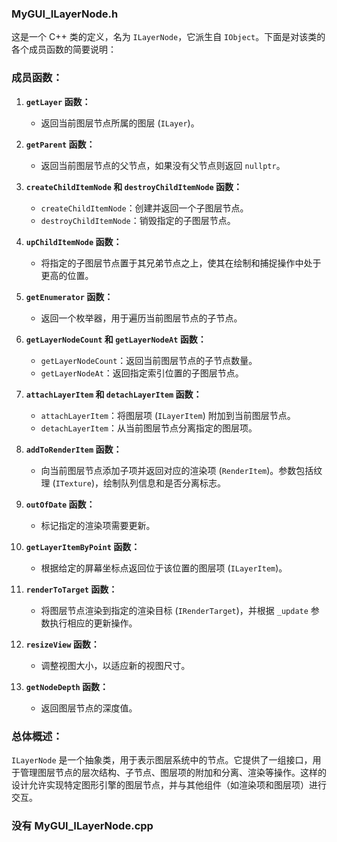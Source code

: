 ### MyGUI_ILayerNode.h
这是一个 C++ 类的定义，名为 `ILayerNode`，它派生自 `IObject`。下面是对该类的各个成员函数的简要说明：

### 成员函数：

1. **`getLayer` 函数：**
   - 返回当前图层节点所属的图层 (`ILayer`)。

2. **`getParent` 函数：**
   - 返回当前图层节点的父节点，如果没有父节点则返回 `nullptr`。

3. **`createChildItemNode` 和 `destroyChildItemNode` 函数：**
   - `createChildItemNode`：创建并返回一个子图层节点。
   - `destroyChildItemNode`：销毁指定的子图层节点。

4. **`upChildItemNode` 函数：**
   - 将指定的子图层节点置于其兄弟节点之上，使其在绘制和捕捉操作中处于更高的位置。

5. **`getEnumerator` 函数：**
   - 返回一个枚举器，用于遍历当前图层节点的子节点。

6. **`getLayerNodeCount` 和 `getLayerNodeAt` 函数：**
   - `getLayerNodeCount`：返回当前图层节点的子节点数量。
   - `getLayerNodeAt`：返回指定索引位置的子图层节点。

7. **`attachLayerItem` 和 `detachLayerItem` 函数：**
   - `attachLayerItem`：将图层项 (`ILayerItem`) 附加到当前图层节点。
   - `detachLayerItem`：从当前图层节点分离指定的图层项。

8. **`addToRenderItem` 函数：**
   - 向当前图层节点添加子项并返回对应的渲染项 (`RenderItem`)。参数包括纹理 (`ITexture`)，绘制队列信息和是否分离标志。

9. **`outOfDate` 函数：**
   - 标记指定的渲染项需要更新。

10. **`getLayerItemByPoint` 函数：**
    - 根据给定的屏幕坐标点返回位于该位置的图层项 (`ILayerItem`)。

11. **`renderToTarget` 函数：**
    - 将图层节点渲染到指定的渲染目标 (`IRenderTarget`)，并根据 `_update` 参数执行相应的更新操作。

12. **`resizeView` 函数：**
    - 调整视图大小，以适应新的视图尺寸。

13. **`getNodeDepth` 函数：**
    - 返回图层节点的深度值。

### 总体概述：

`ILayerNode` 是一个抽象类，用于表示图层系统中的节点。它提供了一组接口，用于管理图层节点的层次结构、子节点、图层项的附加和分离、渲染等操作。这样的设计允许实现特定图形引擎的图层节点，并与其他组件（如渲染项和图层项）进行交互。


### 没有 MyGUI_ILayerNode.cpp
